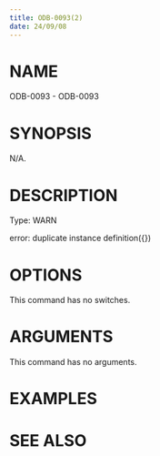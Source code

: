 ```yaml
---
title: ODB-0093(2)
date: 24/09/08
---
```


# NAME

ODB-0093 - ODB-0093

# SYNOPSIS

N/A.

# DESCRIPTION

Type: WARN

error: duplicate instance definition({})

# OPTIONS

This command has no switches.

# ARGUMENTS

This command has no arguments.

# EXAMPLES

# SEE ALSO
